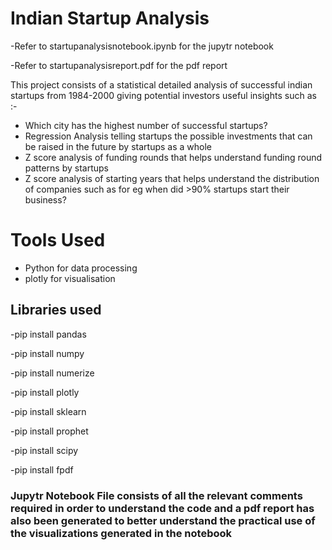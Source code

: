 # Indian Startup Analysis

-Refer to startupanalysisnotebook.ipynb for the jupytr notebook

-Refer to startupanalysisreport.pdf for the pdf report

This project consists of a statistical detailed analysis of successful indian startups from 1984-2000 giving potential investors useful insights such as :-
- Which city has the highest number of successful startups?
- Regression Analysis telling startups the possible investments that can be raised in the future by startups as a whole 
- Z score analysis of funding rounds that helps understand funding round patterns by startups
- Z score analysis of starting years that helps understand the distribution of companies such as for eg when did >90% startups start their business?

# Tools Used
- Python for data processing
- plotly for visualisation

## Libraries used

-pip install pandas

-pip install numpy

-pip install numerize

-pip install plotly

-pip install sklearn

-pip install prophet

-pip install scipy

-pip install fpdf

### Jupytr Notebook File consists of all the relevant comments required in order to understand the code and a pdf report has also been generated to better understand the practical use of the visualizations generated in the notebook

